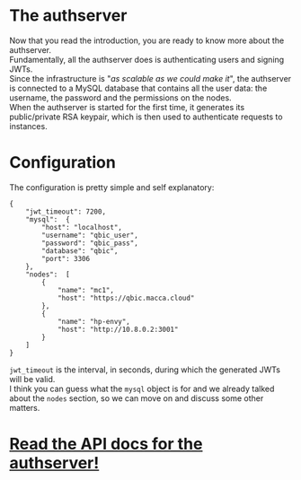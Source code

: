 # The authserver
Now that you read the introduction, you are ready to know more about the authserver.<br>
Fundamentally, all the authserver does is authenticating users and signing JWTs.<br>
Since the infrastructure is "*as scalable as we could make it*", the authserver is connected to a MySQL database that contains all the user data: the username, the password and the permissions on the nodes.<br>
When the authserver is started for the first time, it generates its public/private RSA keypair, which is then used to authenticate requests to instances.
# Configuration
The configuration is pretty simple and self explanatory:
```
{  
	"jwt_timeout": 7200,  
	"mysql":  {  
		"host": "localhost",  
		"username": "qbic_user",  
		"password": "qbic_pass",  
		"database": "qbic",  
		"port": 3306  
	},  
	"nodes":  [  
		{  
			"name": "mc1",  
			"host": "https://qbic.macca.cloud"  
		},  
		{  
			"name": "hp-envy",  
			"host": "http://10.8.0.2:3001"  
		}  
	]  
}
```
`jwt_timeout` is the interval, in seconds, during which the generated JWTs will be valid. <br>
I think you can guess what the `mysql` object is for and we already talked about the `nodes` section, so we can move on and discuss some other matters.


# [Read the API docs for the authserver!](https://github.com/lugli-maccaferri/qbic-demo/tree/main/authserver/api)
